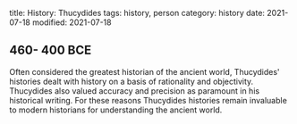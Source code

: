 title: History: Thucydides
tags: history, person
category: history
date: 2021-07-18
modified: 2021-07-18


 460-
400 BCE
-
Often considered the
greatest historian of the ancient world, Thucydides' histories dealt
with history on a basis of rationality and objectivity. Thucydides
also valued accuracy and precision as paramount in his historical
writing. For these reasons Thucydides histories remain invaluable to
modern historians for understanding the ancient world.




